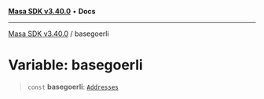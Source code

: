 [**Masa SDK v3.40.0**](../README.md) • **Docs**

***

[Masa SDK v3.40.0](../globals.md) / basegoerli

# Variable: basegoerli

> `const` **basegoerli**: [`Addresses`](../interfaces/Addresses.md)
